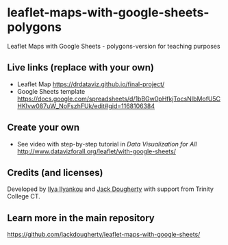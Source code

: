 # leaflet-maps-with-google-sheets-polygons
Leaflet Maps with Google Sheets - polygons-version for teaching purposes

## Live links (replace with your own)
- Leaflet Map https://drdataviz.github.io/final-project/
- Google Sheets template https://docs.google.com/spreadsheets/d/1bBGw0pHfkjTocsNIbMofU5CHKIvw087uW_NoFszhFUk/edit#gid=1168106384
## Create your own
- See video with step-by-step tutorial in *Data Visualization for All* http://www.datavizforall.org/leaflet/with-google-sheets/

## Credits (and licenses)
Developed by [Ilya Ilyankou](https://github.com/ilyankou) and [Jack Dougherty](https://github.com/jackdougherty) with support from Trinity College CT.

## Learn more in the main repository
https://github.com/jackdougherty/leaflet-maps-with-google-sheets/
